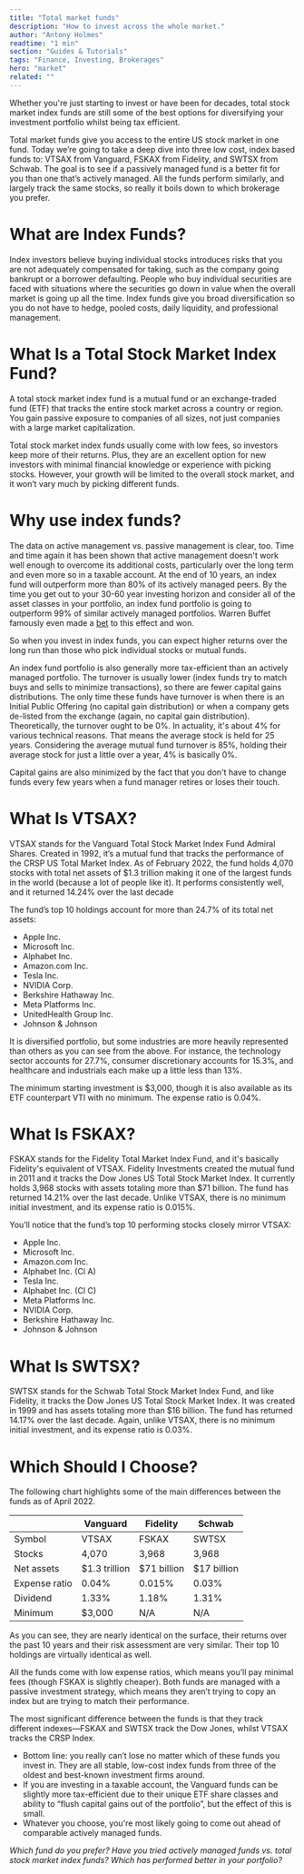 ```yaml
---
title: "Total market funds"
description: "How to invest across the whole market."
author: "Antony Holmes"
readtime: "1 min"
section: "Guides & Tutorials"
tags: "Finance, Investing, Brokerages"
hero: "market"
related: ""
---
```


Whether you're just starting to invest or have been for decades, total stock market index funds are still some of the best options for diversifying your investment portfolio whilst being tax efficient.

<!-- end -->

Total market funds give you access to the entire US stock market in one fund. Today we’re going to take a deep dive into three low cost, index based funds to: VTSAX from Vanguard, FSKAX from Fidelity, and SWTSX from Schwab. The goal is to see if a passively managed fund is a better fit for you than one that’s actively managed. All the funds perform similarly, and largely track the same stocks, so really it boils down to which brokerage you prefer.

# What are Index Funds?

Index investors believe buying individual stocks introduces risks that you are not adequately compensated for taking, such as the company going bankrupt or a borrower defaulting. People who buy individual securities are faced with situations where the securities go down in value when the overall market is going up all the time. Index funds give you broad diversification so you do not have to hedge, pooled costs, daily liquidity, and professional management.

# What Is a Total Stock Market Index Fund?

A total stock market index fund is a mutual fund or an exchange-traded fund (ETF) that tracks the entire stock market across a country or region. You gain passive exposure to companies of all sizes, not just companies with a large market capitalization.

Total stock market index funds usually come with low fees, so investors keep more of their returns. Plus, they are an excellent option for new investors with minimal financial knowledge or experience with picking stocks. However, your growth will be limited to the overall stock market, and it won’t vary much by picking different funds.

# Why use index funds?

The data on active management vs. passive management is clear, too. Time and time again it has been shown that active management doesn't work well enough to overcome its additional costs, particularly over the long term and even more so in a taxable account. At the end of 10 years, an index fund will outperform more than 80% of its actively managed peers. By the time you get out to your 30-60 year investing horizon and consider all of the asset classes in your portfolio, an index fund portfolio is going to outperform 99% of similar actively managed portfolios. Warren Buffet famously even made a [bet](https://www.investopedia.com/articles/investing/030916buffetts-bet-hedge-funds-year-eight-brka-brkb.asp) to this effect and won.

So when you invest in index funds, you can expect higher returns over the long run than those who pick individual stocks or mutual funds.

An index fund portfolio is also generally more tax-efficient than an actively managed portfolio. The turnover is usually lower (index funds try to match buys and sells to minimize transactions), so there are fewer capital gains distributions. The only time these funds have turnover is when there is an Initial Public Offering (no capital gain distribution) or when a company gets de-listed from the exchange (again, no capital gain distribution). Theoretically, the turnover ought to be 0%. In actuality, it's about 4% for various technical reasons. That means the average stock is held for 25 years. Considering the average mutual fund turnover is 85%, holding their average stock for just a little over a year, 4% is basically 0%.

Capital gains are also minimized by the fact that you don't have to change funds every few years when a fund manager retires or loses their touch.

# What Is VTSAX?

VTSAX stands for the Vanguard Total Stock Market Index Fund Admiral Shares. Created in 1992, it’s a mutual fund that tracks the performance of the CRSP US Total Market Index. As of February 2022, the fund holds 4,070 stocks with total net assets of $1.3 trillion making it one of the largest funds in the world (because a lot of people like it). It performs consistently well, and it returned 14.24% over the last decade

The fund’s top 10 holdings account for more than 24.7% of its total net assets:

- Apple Inc.
- Microsoft Inc.
- Alphabet Inc.
- Amazon.com Inc.
- Tesla Inc.
- NVIDIA Corp.
- Berkshire Hathaway Inc.
- Meta Platforms Inc.
- UnitedHealth Group Inc.
- Johnson & Johnson

It is diversified portfolio, but some industries are more heavily represented than others as you can see from the above. For instance, the technology sector accounts for 27.7%, consumer discretionary accounts for 15.3%, and healthcare and industrials each make up a little less than 13%.

The minimum starting investment is $3,000, though it is also available as its ETF counterpart VTI with no minimum. The expense ratio is 0.04%.

# What Is FSKAX?

FSKAX stands for the Fidelity Total Market Index Fund, and it's basically Fidelity's equivalent of VTSAX. Fidelity Investments created the mutual fund in 2011 and it tracks the Dow Jones US Total Stock Market Index. It currently holds 3,968 stocks with assets totaling more than $71 billion. The fund has returned 14.21% over the last decade. Unlike VTSAX, there is no minimum initial investment, and its expense ratio is 0.015%.

You’ll notice that the fund’s top 10 performing stocks closely mirror VTSAX:

- Apple Inc.
- Microsoft Inc.
- Amazon.com Inc.
- Alphabet Inc. (Cl A)
- Tesla Inc.
- Alphabet Inc. (Cl C)
- Meta Platforms Inc.
- NVIDIA Corp.
- Berkshire Hathaway Inc.
- Johnson & Johnson

# What Is SWTSX?

SWTSX stands for the Schwab Total Stock Market Index Fund, and like Fidelity, it tracks the Dow Jones US Total Stock Market Index. It was created in 1999 and has assets totaling more than $16 billion. The fund has returned 14.17% over the last decade. Again, unlike VTSAX, there is no minimum initial investment, and its expense ratio is 0.03%.

# Which Should I Choose?

The following chart highlights some of the main differences between the funds as of April 2022.

<table>
<thead>
<tr>
<th></th>
<th>Vanguard</th>
<th>Fidelity</th>
<th>Schwab</th>
</tr>
</thead>
<tbody>
<tr>
<td>Symbol</td>
<td>VTSAX</td>
<td>FSKAX</td>
<td>SWTSX</td>
</tr>
<tr>
<td>Stocks</td>
<td>4,070</td>
<td>3,968</td>
<td>3,968</td>
</tr>
<tr>
<td>Net assets</td>
<td>$1.3 trillion</td>
<td>$71 billion</td>
<td>$17 billion</td>
</tr>
<tr>
<td>Expense ratio</td>
<td>0.04%</td>
<td>0.015%</td>
<td>0.03%</td>
</tr>
<tr>
<td>Dividend</td>
<td>1.33%</td>
<td>1.18%</td>
<td>1.31%</td>
</tr>
<tr>
<td>Minimum</td>
<td>$3,000</td>
<td>N/A</td>
<td>N/A</td>
</tr>
</tbody>
</table>

As you can see, they are nearly identical on the surface, their returns over the past 10 years and their risk assessment are very similar. Their top 10 holdings are virtually identical as well.

All the funds come with low expense ratios, which means you’ll pay minimal fees (though FSKAX is slightly cheaper). Both funds are managed with a passive investment strategy, which means they aren’t trying to copy an index but are trying to match their performance.

The most significant difference between the funds is that they track different indexes—FSKAX and SWTSX track the Dow Jones, whilst VTSAX tracks the CRSP Index.

<div class="conclusions">

- Bottom line: you really can’t lose no matter which of these funds you invest in. They are all stable, low-cost index funds from three of the oldest and best-known investment firms around.
- If you are investing in a taxable account, the Vanguard funds can be slightly more tax-efficient due to their unique ETF share classes and ability to “flush capital gains out of the portfolio”, but the effect of this is small.
- Whatever you choose, you're most likely going to come out ahead of comparable actively managed funds.

</div>

_Which fund do you prefer? Have you tried actively managed funds vs. total stock market index funds? Which has performed better in your portfolio?_
